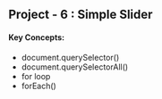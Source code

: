 ## Project - 6 : Simple Slider

#### Key Concepts:

- document.querySelector()
- document.querySelectorAll()
- for loop
- forEach()

